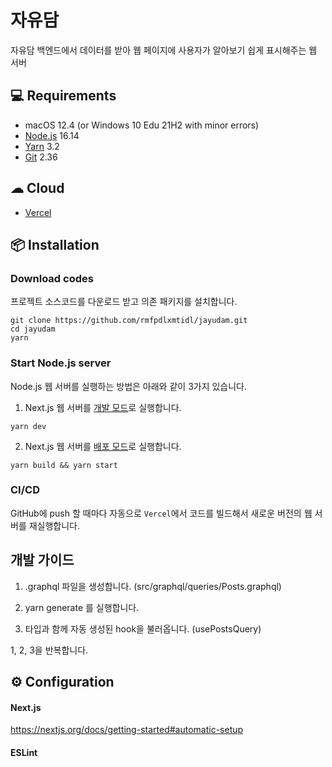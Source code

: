 # 자유담

자유담 백엔드에서 데이터를 받아 웹 페이지에 사용자가 알아보기 쉽게 표시해주는 웹 서버

## 💻 Requirements

- macOS 12.4 (or Windows 10 Edu 21H2 with minor errors)
- [Node.js](https://nodejs.org/en/) 16.14
- [Yarn](https://yarnpkg.com/getting-started/install#install-corepack) 3.2
- [Git](https://git-scm.com/download) 2.36

## ☁ Cloud

- [Vercel](https://vercel.com)

## 📦 Installation

### Download codes

프로젝트 소스코드를 다운로드 받고 의존 패키지를 설치합니다.

```
git clone https://github.com/rmfpdlxmtidl/jayudam.git
cd jayudam
yarn
```

### Start Node.js server

Node.js 웹 서버를 실행하는 방법은 아래와 같이 3가지 있습니다.

1. Next.js 웹 서버를 [개발 모드](https://nextjs.org/docs/api-reference/cli#development)로 실행합니다.

```
yarn dev
```

2.  Next.js 웹 서버를 [배포 모드](https://nextjs.org/docs/api-reference/cli#production)로 실행합니다.

```
yarn build && yarn start
```

### CI/CD

GitHub에 push 할 때마다 자동으로 `Vercel`에서 코드를 빌드해서 새로운 버전의 웹 서버를 재실행합니다.

## 개발 가이드

1. .graphql 파일을 생성합니다.
   (src/graphql/queries/Posts.graphql)

2. yarn generate 를 실행합니다.

3. 타입과 함께 자동 생성된 hook을 불러옵니다. (usePostsQuery)

1, 2, 3을 반복합니다.

## ⚙️ Configuration

#### Next.js

https://nextjs.org/docs/getting-started#automatic-setup

#### ESLint
